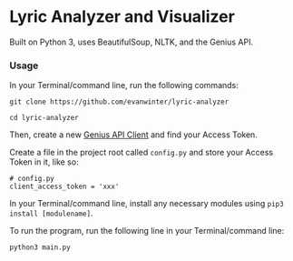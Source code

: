 # Lyric Analyzer and Visualizer

Built on Python 3, uses BeautifulSoup, NLTK, and the Genius API.

### Usage

In your Terminal/command line, run the following commands:

`git clone https://github.com/evanwinter/lyric-analyzer`

`cd lyric-analyzer`

Then, create a new [Genius API Client](https://genius.com/api-clients/new) and find your Access Token.

Create a file in the project root called `config.py` and store your Access Token in it, like so:
```
# config.py
client_access_token = 'xxx'
```

In your Terminal/command line, install any necessary modules using `pip3 install [modulename]`.

To run the program, run the following line in your Terminal/command line:

`python3 main.py`